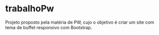 # trabalhoPw
Projeto proposto pela matéria de PW, cujo o objetivo é criar um site com tema de buffet responsivo com Bootstrap.
